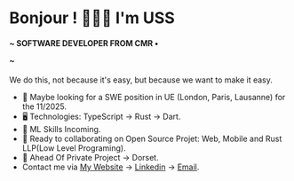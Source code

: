 Bonjour ! 👦🏾🤝 I'm USS
=======================================================================================================================================

#### ~ SOFTWARE DEVELOPER FROM CMR • <p id="date-actuelle"></p> ~
We do this, not because it's easy, but because we want to make it easy.

* 👀 Maybe looking for a SWE position in UE (London, Paris, Lausanne) for the 11/2025.
* 🖥️ Technologies: TypeScript → Rust → Dart.
* 🌱 ML Skills Incoming.
* 🤝 Ready to collaborating on Open Source Projet: Web, Mobile and Rust LLP(Low Level Programing).
* 🪽 Ahead Of Private Project → Dorset.
* Contact me via [My Website](https://uss-franckmekoulou.web.app/) → [Linkedin](https://www.linkedin.com/in/franck-mekoulou/) → [Email](mailto:franckmekoulou.dev@hotmail.com).
<script>
  const maintenant = new Date();
  const options = { weekday: 'long', year: 'numeric', month: 'long', day: 'numeric' };
  const dateFormatee = maintenant.toLocaleDateString('en-US', options);
  document.getElementById('date-actuelle').textContent = dateFormatee;
</script>
